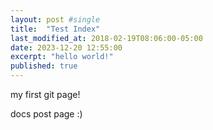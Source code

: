 ```yaml
---
layout: post #single
title:  "Test Index"
last_modified_at: 2018-02-19T08:06:00-05:00
date: 2023-12-20 12:55:00
excerpt: "hello world!"
published: true
---
```


my first git page!

docs post page :)
